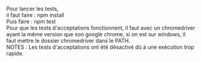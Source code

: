 Pour lancer les tests,  
il faut faire : npm install  
Puis faire : npm test  
Pour que les tests d'acceptations fonctionnent, il faut avec un chromedriver
ayant la même version que son google chrome, si on est sur windows, il faut
mettre le dossier chromedriver dans le PATH.  
  NOTES : Les tests d'acceptations ont été désactivé dû à une exécution trop  
  rapide.